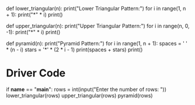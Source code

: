 def lower_triangular(n):
    print("Lower Triangular Pattern:")
    for i in range(1, n + 1):
        print("*" * i)
    print()


def upper_triangular(n):
    print("Upper Triangular Pattern:")
    for i in range(n, 0, -1):
        print("*" * i)
    print()


def pyramid(n):
    print("Pyramid Pattern:")
    for i in range(1, n + 1):
        spaces = ' ' * (n - i)
        stars = '*' * (2 * i - 1)
        print(spaces + stars)
    print()


# Driver Code
if __name__ == "__main__":
    rows = int(input("Enter the number of rows: "))
    lower_triangular(rows)
    upper_triangular(rows)
    pyramid(rows)
